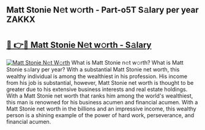 ## Matt Stonie N𝚎t w𝚘rth - Part-o5T S𝚊lary per year ZAKKX

# <h2><a href="http://gc1ib9q.nevu.top/?p=Matt+Stonie">🔗 👉🔴 Matt Stonie N𝚎t w𝚘rth - S𝚊lary</a></h2>

[![Matt Stonie N𝚎t W𝚘rth](https://i.imgur.com/Oavwk0R.jpeg)](http://gc1ib9q.nevu.top/?p=Matt+Stonie)
What is Matt Stonie n𝚎t w𝚘rth? What is Matt Stonie s𝚊lary per year?
With a substantial Matt Stonie net worth, this wealthy individual is among the wealthiest in his profession. His income from his job is substantial, however, Matt Stonie net worth is thought to be greater due to his extensive business interests and real estate holdings. With a Matt Stonie net worth that ranks him among the world's wealthiest, this man is renowned for his business acumen and financial acumen. With a Matt Stonie net worth in the billions and an impressive income, this wealthy person is a shining example of the power of hard work, perseverance, and financial acumen.
